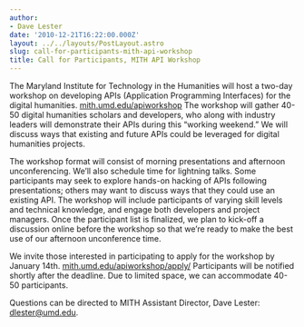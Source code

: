 ```yaml
---
author:
- Dave Lester
date: '2010-12-21T16:22:00.000Z'
layout: ../../layouts/PostLayout.astro
slug: call-for-participants-mith-api-workshop
title: Call for Participants, MITH API Workshop
---
```


The Maryland Institute for Technology in the Humanities will host a two-day workshop on developing APIs (Application Programming Interfaces) for the digital humanities. [mith.umd.edu/apiworkshop](http://mith.umd.edu/apiworkshop/) The workshop will gather 40-50 digital humanities scholars and developers, who along with industry leaders will demonstrate their APIs during this “working weekend.” We will discuss ways that existing and future APIs could be leveraged for digital humanities projects.

The workshop format will consist of morning presentations and afternoon unconferencing. We’ll also schedule time for lightning talks. Some participants may seek to explore hands-on hacking of APIs following presentations; others may want to discuss ways that they could use an existing API. The workshop will include participants of varying skill levels and technical knowledge, and engage both developers and project managers. Once the participant list is finalized, we plan to kick-off a discussion online before the workshop so that we’re ready to make the best use of our afternoon unconference time.

We invite those interested in participating to apply for the workshop by January 14th. [mith.umd.edu/apiworkshop/apply/](http://mith.umd.edu/apiworkshop/) Participants will be notified shortly after the deadline. Due to limited space, we can accommodate 40-50 participants.

Questions can be directed to MITH Assistant Director, Dave Lester: dlester@umd.edu.